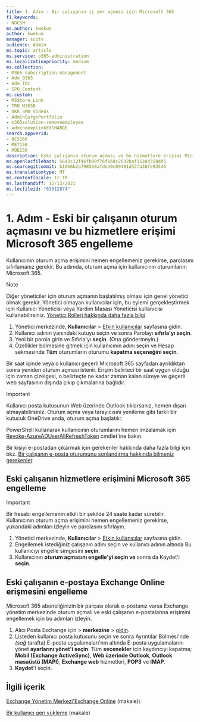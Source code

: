 ```yaml
---
title: 1. Adım - Bir çalışanın iş yer açması için Microsoft 365
f1.keywords:
- NOCSH
ms.author: kwekua
author: kwekua
manager: scotv
audience: Admin
ms.topic: article
ms.service: o365-administration
ms.localizationpriority: medium
ms.collection:
- M365-subscription-management
- Adm_O365
- Adm_TOC
- SPO_Content
ms.custom:
- MSStore_Link
- TRN_M365B
- OKR_SMB_Videos
- AdminSurgePortfolio
- m365solution-removeemployee
- admindeeplinkEXCHANGE
search.appverid:
- BCS160
- MET150
- MOE150
description: Eski çalışanın oturum açması ve bu hizmetlere erişimi Microsoft 365 engelin.
ms.openlocfilehash: 5643c12f46fb09f76f16dc2632baf1538d358dd5
ms.sourcegitcommit: b1066b2a798568afdea9c09401d52fa38fe93546
ms.translationtype: MT
ms.contentlocale: tr-TR
ms.lasthandoff: 12/13/2021
ms.locfileid: "63012874"
---
```

# <a name="step-1---prevent-a-former-employee-from-logging-in-and-block-access-to-microsoft-365-services"></a>1. Adım - Eski bir çalışanın oturum açmasını ve bu hizmetlere erişimi Microsoft 365 engelleme

Kullanıcının oturum açma erişimini hemen engellemeniz gerekirse, parolasını sıfırlamanız gerekir. Bu adımda, oturum açma için kullanıcının oturumlarını Microsoft 365.

> [!NOTE]
> Diğer yöneticiler için oturum açmanın başlatılmış olması için genel yönetici olmak gerekir. Yönetici olmayan kullanıcılar için, bu eylemi gerçekleştirmek için Kullanıcı Yöneticisi veya Yardım Masası Yöneticisi kullanıcısı kullanabilirsiniz. [Yönetici Rolleri hakkında daha fazla bilgi](about-admin-roles.md)

1. Yönetici merkezinde, **Kullanıcılar** \> <a href="https://go.microsoft.com/fwlink/p/?linkid=834822" target="_blank">Etkin kullanıcılar</a> sayfasına gidin.
2. Kullanıcı adının yanındaki kutuyu seçin ve sonra Parolayı **sıfırla'yı seçin**.
3. Yeni bir parola girin ve Sıfırla'yı **seçin**. (Ona göndermeyin.)
4. Özellikler bölmesine gitmek için kullanıcının adını seçin ve Hesap sekmesinde **Tüm** oturumların oturumu **kapatma seçeneğini seçin**.

Bir saat içinde veya o kullanıcı geçerli Microsoft 365 sayfadan ayrıldıktan sonra yeniden oturum açması istenir. Erişim belirteci bir saat uygun olduğu için zaman çizelgesi, o belirteçte ne kadar zaman kalan süreye ve geçerli web sayfasının dışında çıkıp çıkmalarına bağlıdır.
  
> [!IMPORTANT]
> Kullanıcı posta kutusunun Web üzerinde Outlook tıklarsanız, hemen dışarı atmayabilirsiniz. Oturum açma veya tarayıcısını yenileme gibi farklı bir kutucuk OneDrive anda, oturum açma başlatılır.
  
PowerShell kullanarak kullanıcının oturumlarını hemen imzalamak için [Revoke-AzureADUserAllRefreshToken](/powershell/module/azuread/revoke-azureaduserallrefreshtoken) cmdlet'ine bakın.
  
Bir kişiyi e-postadan çıkarmak için gerekenler hakkında daha fazla bilgi için bkz. [Bir çalışanın e-posta oturumunu sonlandırma hakkında bilmeniz gerekenler](remove-former-employee-step-7.md#what-you-need-to-know-about-terminating-an-employees-email-session).

## <a name="block-a-former-employees-access-to-microsoft-365-services"></a>Eski çalışanın hizmetlere erişimini Microsoft 365 engelleme

> [!IMPORTANT]
 > Bir hesabı engellemenin etkili bir şekilde 24 saate kadar sürebilir. Kullanıcının oturum açma erişimini hemen engellemeniz gerekirse, yukarıdaki adımları izleyin ve parolasını sıfırlayın.

1. Yönetici merkezinde, **Kullanıcılar** \> <a href="https://go.microsoft.com/fwlink/p/?linkid=834822" target="_blank">Etkin kullanıcılar</a> sayfasına gidin.
2. Engellemek istediğiniz çalışanın adını seçin ve kullanıcı adının altında Bu kullanıcıyı engelle simgesini **seçin**.
3. Kullanıcının **oturum açmasını engelle'yi seçin ve** sonra da Kaydet'i **seçin**.

## <a name="block-a-former-employees-access-to-email-exchange-online"></a>Eski çalışanın e-postaya Exchange Online erişmesini engelleme

Microsoft 365 aboneliğinizin bir parçası olarak e-postanız varsa Exchange yönetim merkezinde oturum açmalı <a href="https://go.microsoft.com/fwlink/p/?linkid=2059104" target="_blank"></a> ve eski çalışanın e-postalarına erişimini engellemek için bu adımları izleyin.
  
1. Alıcı Posta Exchange için > **merkezine** \> <a href="https://go.microsoft.com/fwlink/?linkid=2183135" target="_blank">gidin</a>.
1. Listeden kullanıcı posta kutusunu seçin ve sonra Ayrıntılar Bölmesi'nde *(sağ* tarafta) E-posta uygulamaları'nın altında E-posta uygulamalarını yönet **ayarlarını yönet'i seçin**. Tüm **seçenekler** için kaydırıcıyı kapatma; **Mobil (Exchange ActiveSync)**, **Web üzerinde Outlook**, **Outlook masaüstü (MAPI)**, **Exchange web** hizmetleri, **POP3** ve **IMAP**.
1. **Kaydet**'i seçin.

## <a name="related-content"></a>İlgili içerik

[Exchange Yönetim Merkezi'Exchange Online](/exchange/exchange-admin-center) (makale)\

[Bir kullanıcı geri yükleme](restore-user.md) (makale)
